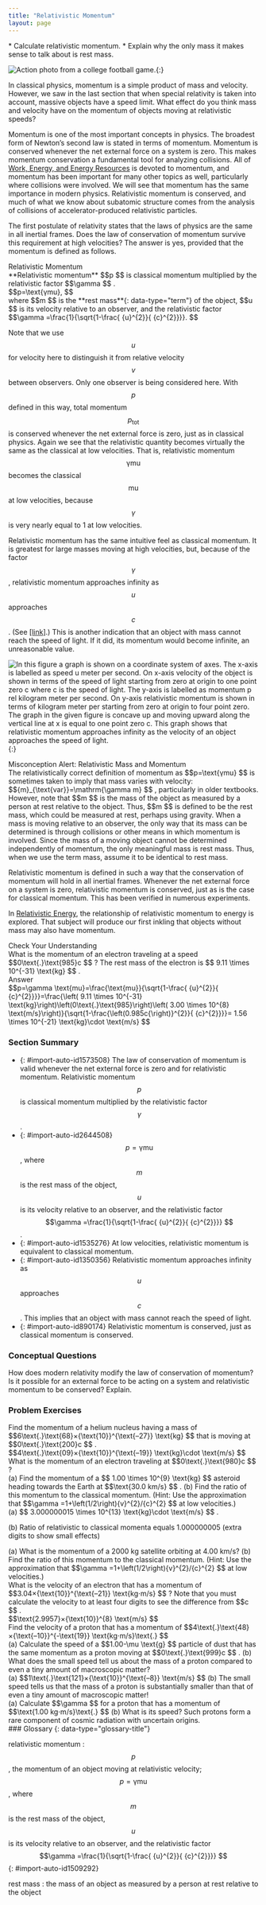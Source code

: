 ```yaml
---
title: "Relativistic Momentum"
layout: page
---
```



<div data-type="abstract" markdown="1">
* Calculate relativistic momentum.
* Explain why the only mass it makes sense to talk about is rest mass.

</div>

 ![Action photo from a college football game.](../resources/Figure_29_05_01a.jpg "Momentum is an important concept for these football players from the University of California at Berkeley and the University of California at Davis. Players with more mass often have a larger impact because their momentum is larger. For objects moving at relativistic speeds, the effect is even greater. (credit: John Martinez Pavliga)"){:}

In classical physics, momentum is a simple product of mass and velocity. However, we saw in the last section that when special relativity is taken into account, massive objects have a speed limit. What effect do you think mass and velocity have on the momentum of objects moving at relativistic speeds?

Momentum is one of the most important concepts in physics. The broadest form of Newton’s second law is stated in terms of momentum. Momentum is conserved whenever the net external force on a system is zero. This makes momentum conservation a fundamental tool for analyzing collisions. All of [Work, Energy, and Energy Resources](/m42145) is devoted to momentum, and momentum has been important for many other topics as well, particularly where collisions were involved. We will see that momentum has the same importance in modern physics. Relativistic momentum is conserved, and much of what we know about subatomic structure comes from the analysis of collisions of accelerator-produced relativistic particles.

The first postulate of relativity states that the laws of physics are the same in all inertial frames. Does the law of conservation of momentum survive this requirement at high velocities? The answer is yes, provided that the momentum is defined as follows.

<div data-type="note" data-has-label="true" data-label="" markdown="1">
<div data-type="title">
Relativistic Momentum
</div>
**Relativistic momentum**  $$p $$
 is classical momentum multiplied by the relativistic factor  $$\gamma  $$
.

<div data-type="equation" id="eip-839">
 $$p=\text{γmu}, $$
</div>
where  $$m $$
 is the **rest mass**{: data-type="term"} of the object,  $$u $$
 is its velocity relative to an observer, and the relativistic factor

<div data-type="equation" id="eip-id3242126">
 $$\gamma =\frac{1}{\sqrt{1-\frac{ {u}^{2}}{ {c}^{2}}}}. $$
</div>
</div>

Note that we use  $$u $$
 for velocity here to distinguish it from relative velocity  $$v $$
 between observers. Only one observer is being considered here. With  $$p $$
 defined in this way, total momentum  $${p}_{\text{tot}} $$
 is conserved whenever the net external force is zero, just as in classical physics. Again we see that the relativistic quantity becomes virtually the same as the classical at low velocities. That is, relativistic momentum  $$\text{γmu} $$
 becomes the classical  $$\text{mu} $$
 at low velocities, because  $$\gamma  $$
 is very nearly equal to 1 at low velocities.

Relativistic momentum has the same intuitive feel as classical momentum. It is greatest for large masses moving at high velocities, but, because of the factor  $$\gamma  $$
, relativistic momentum approaches infinity as  $$u $$
 approaches  $$c $$
. (See [\[link\]](#fs-id2691532).) This is another indication that an object with mass cannot reach the speed of light. If it did, its momentum would become infinite, an unreasonable value.

 ![ In this figure a graph is shown on a coordinate system of axes. The x-axis is labelled as speed u meter per second. On x-axis velocity of the object is shown in terms of the speed of light starting from zero at origin to one point zero c where c is the speed of light. The y-axis is labelled as momentum p rel kilogram meter per second. On y-axis relativistic momentum is shown in terms of kilogram meter per starting from zero at origin to four point zero. The graph in the given figure is concave up and moving upward along the vertical line at x is equal to one point zero c. This graph shows that relativistic momentum approaches infinity as the velocity of an object approaches the speed of light.](../resources/Figure_29_05_02a.jpg "Relativistic momentum approaches infinity as the velocity of an object approaches the speed of light."){:}

<div data-type="note" data-has-label="true" data-label="" markdown="1">
<div data-type="title">
Misconception Alert: Relativistic Mass and Momentum
</div>
The relativistically correct definition of momentum as  $$p=\text{γmu} $$
 is sometimes taken to imply that mass varies with velocity:  $${m}_{\text{var}}=\mathrm{\gamma m} $$
, particularly in older textbooks. However, note that  $$m $$
 is the mass of the object as measured by a person at rest relative to the object. Thus,  $$m $$
 is defined to be the rest mass, which could be measured at rest, perhaps using gravity. When a mass is moving relative to an observer, the only way that its mass can be determined is through collisions or other means in which momentum is involved. Since the mass of a moving object cannot be determined independently of momentum, the only meaningful mass is rest mass. Thus, when we use the term mass, assume it to be identical to rest mass.

</div>

Relativistic momentum is defined in such a way that the conservation of momentum will hold in all inertial frames. Whenever the net external force on a system is zero, relativistic momentum is conserved, just as is the case for classical momentum. This has been verified in numerous experiments.

In [Relativistic Energy](/m42546), the relationship of relativistic momentum to energy is explored. That subject will produce our first inkling that objects without mass may also have momentum.

<div data-type="exercise" id="eip-562" data-label="">
<div data-type="title">
Check Your Understanding
</div>
<div data-type="problem" id="eip-id2403253" markdown="1">
What is the momentum of an electron traveling at a speed  $$0\text{.}\text{985}c $$
? The rest mass of the electron is  $$ 9.11 \times 10^{-31}  \text{kg} $$
.

</div>
<div data-type="solution" id="eip-id1343201">
<div data-type="title">
Answer
</div>
<div data-type="equation" id="eip-id2442420">
 $$p=\gamma \text{mu}=\frac{\text{mu}}{\sqrt{1-\frac{ {u}^{2}}{ {c}^{2}}}}=\frac{\left( 9.11 \times 10^{-31}  \text{kg}\right)\left(0\text{.}\text{985}\right)\left( 3.00 \times 10^{8}  \text{m/s}\right)}{\sqrt{1-\frac{\left(0.985c{\right)}^{2}}{ {c}^{2}}}}= 1.56 \times 10^{-21}  \text{kg}\cdot \text{m/s} $$
</div>
</div>
</div>

### Section Summary

* {: #import-auto-id1573508} The law of conservation of momentum is valid whenever the net external force is zero and for relativistic momentum. Relativistic momentum
   $$p $$
    is classical momentum multiplied by the relativistic factor
   $$\gamma  $$
    .
* {: #import-auto-id2644508}  $$p=\text{γmu} $$
    , where
   $$m $$
    is the rest mass of the object,
   $$u $$
    is its velocity relative to an observer, and the relativistic factor
   $$\gamma =\frac{1}{\sqrt{1-\frac{ {u}^{2}}{ {c}^{2}}}} $$
    .
* {: #import-auto-id1535276} At low velocities, relativistic momentum is equivalent to classical momentum.
* {: #import-auto-id1350356} Relativistic momentum approaches infinity as
   $$u $$
    approaches
   $$c $$
    . This implies that an object with mass cannot reach the speed of light.
* {: #import-auto-id890174} Relativistic momentum is conserved, just as classical momentum is conserved.

### Conceptual Questions

<div data-type="exercise" data-element-type="conceptual-questions">
<div data-type="problem" markdown="1">
How does modern relativity modify the law of conservation of momentum?

</div>
</div>

<div data-type="exercise" data-element-type="conceptual-questions">
<div data-type="problem" markdown="1">
Is it possible for an external force to be acting on a system and relativistic momentum to be conserved? Explain.

</div>
</div>

### Problem Exercises

<div data-type="exercise" data-element-type="problem-exercises">
<div data-type="problem" markdown="1">
Find the momentum of a helium nucleus having a mass of  $$6\text{.}\text{68}×{\text{10}}^{\text{–27}} \text{kg} $$
 that is moving at  $$0\text{.}\text{200}c $$
.

</div>
<div data-type="solution" markdown="1">
 $$4\text{.}\text{09}×{\text{10}}^{\text{–19}} \text{kg}\cdot \text{m/s} $$
</div>
</div>

<div data-type="exercise" data-element-type="problem-exercises">
<div data-type="problem" markdown="1">
What is the momentum of an electron traveling at  $$0\text{.}\text{980}c $$
?

</div>
</div>

<div data-type="exercise" data-element-type="problem-exercises">
<div data-type="problem" markdown="1">
(a) Find the momentum of a  $$ 1.00 \times 10^{9}  \text{kg} $$
 asteroid heading towards the Earth at  $$\text{30.0 km/s} $$
. (b) Find the ratio of this momentum to the classical momentum. (Hint: Use the approximation that  $$\gamma =1+\left(1/2\right){v}^{2}/{c}^{2} $$
 at low velocities.)

</div>
<div data-type="solution" markdown="1">
(a)  $$ 3.000000015 \times 10^{13}  \text{kg}\cdot \text{m/s} $$
.

(b) Ratio of relativistic to classical momenta equals 1.000000005 (extra digits to show small effects)

</div>
</div>

<div data-type="exercise" data-element-type="problem-exercises">
<div data-type="problem" markdown="1">
(a) What is the momentum of a 2000 kg satellite orbiting at 4.00 km/s? (b) Find the ratio of this momentum to the classical momentum. (Hint: Use the approximation that  $$\gamma =1+\left(1/2\right){v}^{2}/{c}^{2} $$
 at low velocities.)

</div>
</div>

<div data-type="exercise" data-element-type="problem-exercises">
<div data-type="problem" markdown="1">
What is the velocity of an electron that has a momentum of  $$3.04×{\text{10}}^{\text{–21}} \text{kg⋅m/s} $$
? Note that you must calculate the velocity to at least four digits to see the difference from  $$c $$
.

</div>
<div data-type="solution" markdown="1">
 $$\text{2.9957}×{\text{10}}^{8} \text{m/s} $$
</div>
</div>

<div data-type="exercise" data-element-type="problem-exercises">
<div data-type="problem" markdown="1">
Find the velocity of a proton that has a momentum of  $$4\text{.}\text{48}×{\text{–10}}^{-\text{19}} \text{kg⋅m/s}\text{.} $$
</div>
</div>

<div data-type="exercise" data-element-type="problem-exercises">
<div data-type="problem" markdown="1">
(a) Calculate the speed of a  $$1.00-\mu \text{g} $$
 particle of dust that has the same momentum as a proton moving at  $$0\text{.}\text{999}c $$
. (b) What does the small speed tell us about the mass of a proton compared to even a tiny amount of macroscopic matter?

</div>
<div data-type="solution" markdown="1">
(a)  $$1\text{.}\text{121}×{\text{10}}^{\text{–8}} \text{m/s} $$
(b) The small speed tells us that the mass of a proton is substantially smaller than that of even a tiny amount of macroscopic matter!

</div>
</div>

<div data-type="exercise" data-element-type="problem-exercises">
<div data-type="problem" markdown="1">
(a) Calculate  $$\gamma  $$
 for a proton that has a momentum of  $$\text{1.00 kg⋅m/s}\text{.} $$
 (b) What is its speed? Such protons form a rare component of cosmic radiation with uncertain origins.

</div>
</div>

<div data-type="glossary" markdown="1">
### Glossary
{: data-type="glossary-title"}

relativistic momentum
:  $$p $$
    , the momentum of an object moving at relativistic velocity;
   $$p=\text{γmu} $$
    , where
   $$m $$
    is the rest mass of the object,
   $$u $$
    is its velocity relative to an observer, and the relativistic factor
   $$\gamma =\frac{1}{\sqrt{1-\frac{ {u}^{2}}{ {c}^{2}}}} $$
{: #import-auto-id1509292}

rest mass
: the mass of an object as measured by a person at rest relative to the object

</div>
